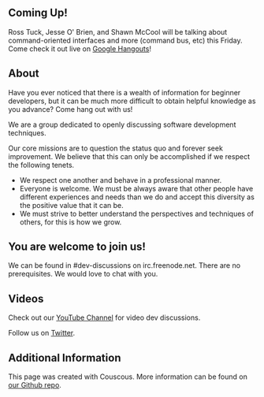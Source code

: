 ## Coming Up!

Ross Tuck, Jesse O' Brien, and Shawn McCool will be talking about command-oriented interfaces and more (command bus, etc) this Friday. Come check it out live on [Google Hangouts](https://plus.google.com/events/ccnp38ae1jab80h5h3uhp1811c0)!

## About

Have you ever noticed that there is a wealth of information for beginner developers, but it can be much more difficult to obtain helpful knowledge as you advance? Come hang out with us!

We are a group dedicated to openly discussing software development techniques.

Our core missions are to question the status quo and forever seek improvement. We believe that this can only be accomplished if we respect the following tenets.

- We respect one another and behave in a professional manner.
- Everyone is welcome. We must be always aware that other people have different experiences and needs than we do and accept this diversity as the positive value that it can be.
- We must strive to better understand the perspectives and techniques of others, for this is how we grow.

## You are welcome to join us!

We can be found in #dev-discussions on irc.freenode.net. There are no prerequisites. We would love to chat with you.

## Videos

Check out our [YouTube Channel](https://www.youtube.com/playlist?list=PLsTWLmFQ6CneW43wFxxFvATlvoB8a7o7s) for video dev discussions.

Follow us on [Twitter](http://twitter.com/devdiscussions).

## Additional Information

This page was created with Couscous. More information can be found on [our Github repo](https://github.com/ShawnMcCool/dev-discussions).
